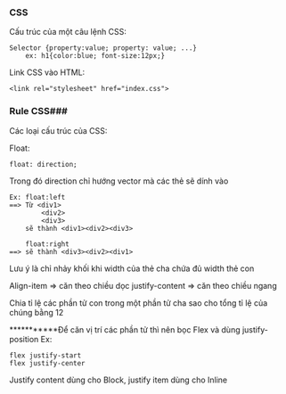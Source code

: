 ### **CSS** ###
Cấu trúc của một câu lệnh CSS:

    Selector {property:value; property: value; ...}
        ex: h1{color:blue; font-size:12px;}

Link CSS vào HTML:

    <link rel="stylesheet" href="index.css">

### **Rule CSS**###
Các loại cấu trúc của CSS:

Float:

    float: direction;
Trong đó direction chỉ hướng vector mà các thẻ sẽ dính vào

    Ex: float:left
    ==> Từ <div1>
            <div2>
            <div3>
        sẽ thành <div1><div2><div3>

        float:right
    ==> sẽ thành <div3><div2><div1>

Lưu ý là chỉ nhảy khối khi width của thẻ cha chứa đủ width thẻ con

Align-item => căn theo chiều dọc
justify-content => căn theo chiều ngang

Chia tỉ lệ các phần tử con trong một phần tử cha sao cho tổng tỉ lệ của chúng bằng 12

***********Để căn vị trí các phần tử thì nên bọc Flex và dùng justify-position
Ex:

    flex justify-start
    flex justify-center

Justify content dùng cho Block, justify item dùng cho Inline 